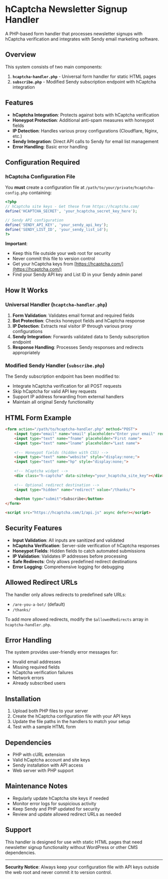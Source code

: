 # hCaptcha Newsletter Signup Handler

A PHP-based form handler that processes newsletter signups with hCaptcha verification and integrates with Sendy email marketing software.

## Overview

This system consists of two main components:

1. **`hcaptcha-handler.php`** - Universal form handler for static HTML pages
2. **`subscribe.php`** - Modified Sendy subscription endpoint with hCaptcha integration

## Features

- **hCaptcha Integration**: Protects against bots with hCaptcha verification
- **Honeypot Protection**: Additional anti-spam measures with honeypot fields
- **IP Detection**: Handles various proxy configurations (Cloudflare, Nginx, etc.)
- **Sendy Integration**: Direct API calls to Sendy for email list management
- **Error Handling**: Basic error handling

## Configuration Required

### hCaptcha Configuration File

You **must** create a configuration file at `/path/to/your/private/hcaptcha-config.php` containing:

```php
<?php
// hCaptcha site keys - Get these from https://hcaptcha.com/
define('HCAPTCHA_SECRET', 'your_hcaptcha_secret_key_here');

// Sendy API configuration
define('SENDY_API_KEY', 'your_sendy_api_key');
define('SENDY_LIST_ID', 'your_sendy_list_id');
?>
```

**Important**: 
- Keep this file outside your web root for security
- Never commit this file to version control
- Get your hCaptcha keys from [https://hcaptcha.com/](https://hcaptcha.com/)
- Find your Sendy API key and List ID in your Sendy admin panel

## How It Works

### Universal Handler (`hcaptcha-handler.php`)

1. **Form Validation**: Validates email format and required fields
2. **Bot Protection**: Checks honeypot fields and hCaptcha response
3. **IP Detection**: Extracts real visitor IP through various proxy configurations
4. **Sendy Integration**: Forwards validated data to Sendy subscription endpoint
5. **Response Handling**: Processes Sendy responses and redirects appropriately

### Modified Sendy Handler (`subscribe.php`)

The Sendy subscription endpoint has been modified to:
- Integrate hCaptcha verification for all POST requests
- Skip hCaptcha for valid API key requests
- Support IP address forwarding from external handlers
- Maintain all original Sendy functionality

## HTML Form Example

```html
<form action="/path/to/hcaptcha-handler.php" method="POST">
    <input type="email" name="email" placeholder="Enter your email" required>
    <input type="text" name="fname" placeholder="First name">
    <input type="text" name="lname" placeholder="Last name">
    
    <!-- Honeypot fields (hidden with CSS) -->
    <input type="text" name="website" style="display:none;">
    <input type="text" name="hp" style="display:none;">
    
    <!-- hCaptcha widget -->
    <div class="h-captcha" data-sitekey="your_hcaptcha_site_key"></div>
    
    <!-- Optional redirect destination -->
    <input type="hidden" name="redirect" value="/thanks/">
    
    <button type="submit">Subscribe</button>
</form>

<script src="https://hcaptcha.com/1/api.js" async defer></script>
```

## Security Features

- **Input Validation**: All inputs are sanitized and validated
- **hCaptcha Verification**: Server-side verification of hCaptcha responses
- **Honeypot Fields**: Hidden fields to catch automated submissions
- **IP Validation**: Validates IP addresses before processing
- **Safe Redirects**: Only allows predefined redirect destinations
- **Error Logging**: Comprehensive logging for debugging

## Allowed Redirect URLs

The handler only allows redirects to predefined safe URLs:
- `/are-you-a-bot/` (default)
- `/thanks/`

To add more allowed redirects, modify the `$allowedRedirects` array in `hcaptcha-handler.php`.

## Error Handling

The system provides user-friendly error messages for:
- Invalid email addresses
- Missing required fields
- hCaptcha verification failures
- Network errors
- Already subscribed users

## Installation

1. Upload both PHP files to your server
2. Create the hCaptcha configuration file with your API keys
3. Update the file paths in the handlers to match your setup
4. Test with a sample HTML form

## Dependencies

- PHP with cURL extension
- Valid hCaptcha account and site keys
- Sendy installation with API access
- Web server with PHP support

## Maintenance Notes

- Regularly update hCaptcha site keys if needed
- Monitor error logs for suspicious activity
- Keep Sendy and PHP updated for security
- Review and update allowed redirect URLs as needed

## Support

This handler is designed for use with static HTML pages that need newsletter signup functionality without WordPress or other CMS dependencies.

---

**Security Notice**: Always keep your configuration file with API keys outside the web root and never commit it to version control.
